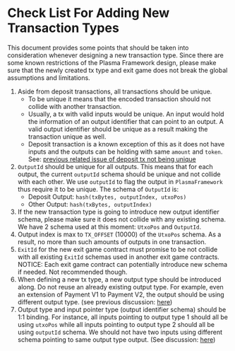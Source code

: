 # Check List For Adding New Transaction Types

This document provides some points that should be taken into consideration whenever designing a new transaction type. Since there are some known restrictions of the Plasma Framework design, please make sure that the newly created tx type and exit game does not break the global assumptions and limitations.

1. Aside from deposit transactions, all transactions should be unique. 
   - To be unique it means that the encoded transaction should not collide with another transaction.
   - Usually, a tx with valid inputs would be unique. An input would hold the information of an output identifier that can point to an output. A valid output identifier should be unique as a result making the transaction unique as well.
   - Deposit transaction is a known exception of this as it does not have inputs and the outputs can be holding with same `amount` and `token`. See: [previous related issue of deposit tx not being unique](https://github.com/omisego/plasma-contracts/issues/80)
2. `OutputId` should be unique for all outputs. This means that for each output, the current `outputId` schema should be unique and not collide with each other. We use `outputId` to flag the output in `PlasmaFramework` thus require it to be unique. The schema of `OutputId` is:
   - Deposit Output: `hash(txBytes, outputIndex, utxoPos)`
   - Other Output: `hash(txBytes, outputIndex)`
3. If the new transaction type is going to introduce new output identifier schema, please make sure it does not collide with any existing schema. We have 2 schema used at this moment: `UtxoPos` and `OutputId`.
4. Output index is max to `TX_OFFSET`  (10000) of the `UtxoPos` schema. As a result, no more than such amounts of outputs in one transaction.
5. `ExitId` for the new exit game contract must promise to be not collide with all existing `ExitId` schemas used in another exit game contracts. NOTICE: Each exit game contract can potentially introduce new schema if needed. Not recommended though.
6. When defining a new tx type, a new output type should be introduced along. Do not reuse an already existing output type. For example, even an extension of Payment V1 to Payment V2, the output should be using different output type. (see previous discussion: [here](https://github.com/omisego/plasma-contracts/issues/214#issuecomment-526466192))
7. Output type and input pointer type (output identifier schema) should be 1:1 binding. For instance, all inputs pointing to output type 1 should all be using `utxoPos` while all inputs pointing to output type 2 should all be using `outputId` schema. We should not have two inputs using different schema pointing to same output type output. (See discussion: [here](https://github.com/omisego/research/issues/93#issuecomment-517734509))
